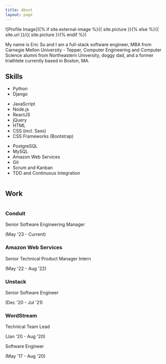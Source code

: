 ```yaml
---
title: About
layout: page
---
```


![Profile Image]({% if site.external-image %}{{ site.picture }}{% else %}{{ site.url }}/{{ site.picture }}{% endif %})

My name is Eric Su and I am a full-stack software engineer, MBA from Carnegie Mellon University - Tepper, Computer Engineering and Computer Science alumni from Northeastern University, doggy dad, and a former triathlete currently based in Boston, MA.

## Skills

<ul class="skill-list">
	<li>Python</li>
	<li>Django</li>
</ul>
<ul class="skill-list">
	<li>JavaScript</li>
	<li>Node.js</li>
	<li>ReactJS</li>
	<li>jQuery</li>
	<li>HTML</li>
	<li>CSS (incl. Sass)</li>
	<li>CSS Frameworks (Bootstrap)</li>
</ul>
<ul class="skill-list">
	<li>PostgreSQL</li>
	<li>MySQL</li>
	<li>Amazon Web Services</li>
	<li>Git</li>
	<li>Scrum and Kanban</li>
	<li>TDD and Continuous Integration</li>
</ul>

<div style="display: flex;">
	<h2>Work<span> </span>
		<a class=link href="https://www.linkedin.com/in/ericcsu/" target="_blank" style="margin-left: 5px;">
			<i class="fa-solid fa-arrow-up-right-from-square"></i>
		</a>
	</h2>
</div>

<div class="work-section">
	<h3>Conduit</h3>
	<div class="role-info">
		<p>
			Senior Software Engineering Manager
		</p>
		<p>(May '23 - Current)</p>
	</div>
</div>

<div class="work-section">
	<h3>Amazon Web Services</h3>
	<div class="role-info">
		<p>
			Senior Technical Product Manager Intern
		</p>
		<p>(May '22 - Aug '22)</p>
	</div>
</div>

<div class="work-section">
	<h3>Unstack</h3>
	<div class="role-info">
		<p>
			Senior Software Engineer
		</p>
		<p>(Dec '20 - Jul '21)</p>
	</div>
</div>

<div class="work-section">
	<h3>WordStream</h3>
	<div class="role-info">
		<p>
			Technical Team Lead
		</p>
		<p>(Jan '20 - Aug '20)</p>
	</div>
	<div class="role-info">
		<p>
			Software Engineer
		</p>
		<p>(May '17 - Aug '20)</p>
	</div>
</div>
